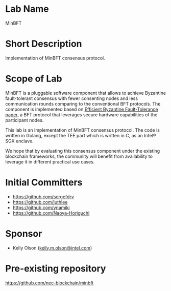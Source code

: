 # Lab Name

MinBFT

# Short Description

Implementation of MinBFT consensus protocol.

# Scope of Lab

MinBFT is a pluggable software component that allows to achieve
Byzantine fault-tolerant consensus with fewer consenting nodes and
less communication rounds comparing to the conventional BFT protocols.
The component is implemented based on [Efficient Byzantine
Fault-Tolerance paper][minbft-paper], a BFT protocol that leverages
secure hardware capabilities of the participant nodes.

This lab is an implementation of MinBFT consensus protocol. The
code is written in Golang, except the TEE part which is written in C,
as an Intel® SGX enclave.

We hope that by evaluating this consensus component under the existing
blockchain frameworks, the community will benefit from availability to
leverage it in different practical use cases.

[minbft-paper]: https://www.researchgate.net/publication/260585535_Efficient_Byzantine_Fault-Tolerance

# Initial Committers

- https://github.com/sergefdrv
- https://github.com/luthlee
- https://github.com/ynamiki
- https://github.com/Naoya-Horiguchi

# Sponsor

- Kelly Olson (kelly.m.olson@intel.com)

# Pre-existing repository

https://github.com/nec-blockchain/minbft
